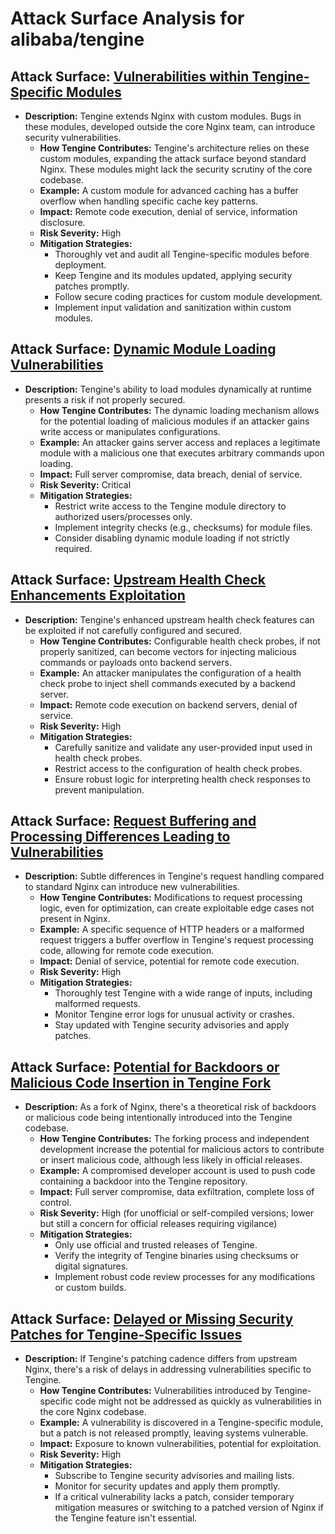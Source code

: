 # Attack Surface Analysis for alibaba/tengine

## Attack Surface: [Vulnerabilities within Tengine-Specific Modules](./attack_surfaces/vulnerabilities_within_tengine-specific_modules.md)

*   **Description:** Tengine extends Nginx with custom modules. Bugs in these modules, developed outside the core Nginx team, can introduce security vulnerabilities.
    *   **How Tengine Contributes:** Tengine's architecture relies on these custom modules, expanding the attack surface beyond standard Nginx. These modules might lack the security scrutiny of the core codebase.
    *   **Example:** A custom module for advanced caching has a buffer overflow when handling specific cache key patterns.
    *   **Impact:** Remote code execution, denial of service, information disclosure.
    *   **Risk Severity:** High
    *   **Mitigation Strategies:**
        *   Thoroughly vet and audit all Tengine-specific modules before deployment.
        *   Keep Tengine and its modules updated, applying security patches promptly.
        *   Follow secure coding practices for custom module development.
        *   Implement input validation and sanitization within custom modules.

## Attack Surface: [Dynamic Module Loading Vulnerabilities](./attack_surfaces/dynamic_module_loading_vulnerabilities.md)

*   **Description:** Tengine's ability to load modules dynamically at runtime presents a risk if not properly secured.
    *   **How Tengine Contributes:** The dynamic loading mechanism allows for the potential loading of malicious modules if an attacker gains write access or manipulates configurations.
    *   **Example:** An attacker gains server access and replaces a legitimate module with a malicious one that executes arbitrary commands upon loading.
    *   **Impact:** Full server compromise, data breach, denial of service.
    *   **Risk Severity:** Critical
    *   **Mitigation Strategies:**
        *   Restrict write access to the Tengine module directory to authorized users/processes only.
        *   Implement integrity checks (e.g., checksums) for module files.
        *   Consider disabling dynamic module loading if not strictly required.

## Attack Surface: [Upstream Health Check Enhancements Exploitation](./attack_surfaces/upstream_health_check_enhancements_exploitation.md)

*   **Description:** Tengine's enhanced upstream health check features can be exploited if not carefully configured and secured.
    *   **How Tengine Contributes:**  Configurable health check probes, if not properly sanitized, can become vectors for injecting malicious commands or payloads onto backend servers.
    *   **Example:** An attacker manipulates the configuration of a health check probe to inject shell commands executed by a backend server.
    *   **Impact:** Remote code execution on backend servers, denial of service.
    *   **Risk Severity:** High
    *   **Mitigation Strategies:**
        *   Carefully sanitize and validate any user-provided input used in health check probes.
        *   Restrict access to the configuration of health check probes.
        *   Ensure robust logic for interpreting health check responses to prevent manipulation.

## Attack Surface: [Request Buffering and Processing Differences Leading to Vulnerabilities](./attack_surfaces/request_buffering_and_processing_differences_leading_to_vulnerabilities.md)

*   **Description:**  Subtle differences in Tengine's request handling compared to standard Nginx can introduce new vulnerabilities.
    *   **How Tengine Contributes:** Modifications to request processing logic, even for optimization, can create exploitable edge cases not present in Nginx.
    *   **Example:** A specific sequence of HTTP headers or a malformed request triggers a buffer overflow in Tengine's request processing code, allowing for remote code execution.
    *   **Impact:** Denial of service, potential for remote code execution.
    *   **Risk Severity:** High
    *   **Mitigation Strategies:**
        *   Thoroughly test Tengine with a wide range of inputs, including malformed requests.
        *   Monitor Tengine error logs for unusual activity or crashes.
        *   Stay updated with Tengine security advisories and apply patches.

## Attack Surface: [Potential for Backdoors or Malicious Code Insertion in Tengine Fork](./attack_surfaces/potential_for_backdoors_or_malicious_code_insertion_in_tengine_fork.md)

*   **Description:** As a fork of Nginx, there's a theoretical risk of backdoors or malicious code being intentionally introduced into the Tengine codebase.
    *   **How Tengine Contributes:** The forking process and independent development increase the potential for malicious actors to contribute or insert malicious code, although less likely in official releases.
    *   **Example:** A compromised developer account is used to push code containing a backdoor into the Tengine repository.
    *   **Impact:** Full server compromise, data exfiltration, complete loss of control.
    *   **Risk Severity:** High (for unofficial or self-compiled versions; lower but still a concern for official releases requiring vigilance)
    *   **Mitigation Strategies:**
        *   Only use official and trusted releases of Tengine.
        *   Verify the integrity of Tengine binaries using checksums or digital signatures.
        *   Implement robust code review processes for any modifications or custom builds.

## Attack Surface: [Delayed or Missing Security Patches for Tengine-Specific Issues](./attack_surfaces/delayed_or_missing_security_patches_for_tengine-specific_issues.md)

*   **Description:** If Tengine's patching cadence differs from upstream Nginx, there's a risk of delays in addressing vulnerabilities specific to Tengine.
    *   **How Tengine Contributes:** Vulnerabilities introduced by Tengine-specific code might not be addressed as quickly as vulnerabilities in the core Nginx codebase.
    *   **Example:** A vulnerability is discovered in a Tengine-specific module, but a patch is not released promptly, leaving systems vulnerable.
    *   **Impact:** Exposure to known vulnerabilities, potential for exploitation.
    *   **Risk Severity:** High
    *   **Mitigation Strategies:**
        *   Subscribe to Tengine security advisories and mailing lists.
        *   Monitor for security updates and apply them promptly.
        *   If a critical vulnerability lacks a patch, consider temporary mitigation measures or switching to a patched version of Nginx if the Tengine feature isn't essential.

